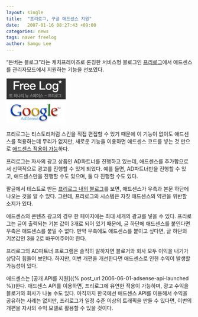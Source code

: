 ```yaml
---
layout: single
title:  "프리로그, 구글 애드센스 지원"
date:   2007-01-16 08:27:43 +09:00
categories: news
tags: naver freelog
author: Samgu Lee
---
```

&#8220;돈버는 블로그&#8221;라는 캐치프레이즈로 론칭한 서비스형 블로그인 [프리로그](http://www.freelog.net/)에서 애드센스를 관리자모드에서 지원하는 기능을 선보였다.

![프리로그에 적용된 애드센스](/assets/freelog-and-adsense.jpg)

프리로그는 티스토리처럼 스킨을 직접 편집할 수 있기 때문에 이 기능이 없이도 애드센스를 적용하는데 무리가 없지만, 새로운 기능을 이용하면 애드센스 코드를 넣는 것 만으로 [애드센스 적용이 가능](http://www.freelog.net/adpartner.php)하다.

프리로그는 자사의 광고 상품인 AD파트너를 진행하고 있는데, 애드센스를 추가함으로서 선택적으로 광고를 진행할 수 있게 되었다. 예를 들면, AD파트너만을 진행할 수 있고, 애드센스만을 진행할 수도 있으며, 둘 다 진행할 수도 있다.

팔글에서 테스트로 만든 [프리로그 내의 블로그](http://cable8mm.freelog.net/)를 보면, 애드센스가 우측과 본문 하단에 나오는 것을 알 수 있다. 그런데, 프리로그의 시스템은 자칫 애드센스의 약관을 위반할 소지가 있다.

애드센스의 콘텐츠 광고의 경우 한 페이지에는 최대 세개의 광고를 넣을 수 있다. 프리로그는 글이 출력되는 기본 값이 3개로 되어 있기 때문에, 글 하단에 애드센스를 붙인다면 우측은 애드센스를 붙일 수 없다. 만약 우측에도 애드센스를 붙이고 싶다면, 글 하단의 기본값인 3을 2로 바꾸어주어야 한다.

프리로그의 AD파트너 프로그램은 솔직히 말하자면 블로거와 회사 모두 이익을 내기가 상당히 힘들어 보인다. 하지만, 이번 개편을 개선한다면 애드센스로 인한 수익이 발생할 가능성이 있다.

애드센스는 [공개 API를 지원]({% post_url 2006-06-01-adsense-api-launched %})한다. 애드센스 API를 이용하면, 프리로그에 유연한 적용이 가능하며, 광고 수익을 블로거와 회사가 나눌 수도 있다. 아직까지 한국에선 애드센스 API를 이용해서 수익을 공유하는 사례는 없지만, 프리로그가 일정 수준 이상의 트래픽을 만들 수 있다면, 이번의 개편을 자사의 수익 모델로 활용할 수 있을 것이다.
